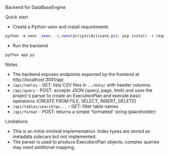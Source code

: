 Backend for DataBaseEngine

Quick start

- Create a Python venv and install requirements

```powershell
python -m venv .venv; .\.venv\Scripts\Activate.ps1; pip install -r requirements.txt
```

- Run the backend

```powershell
python app.py
```

Notes
- The backend exposes endpoints expected by the frontend at http://localhost:3001/api
- `/api/tables` - GET: lists CSV files in `../data/` with header columns
- `/api/query` - POST: accepts JSON {query, page, limit} and uses the project's parser to create an ExecutionPlan and execute basic operations (CREATE FROM FILE, SELECT, INSERT, DELETE)
- `/api/tables/search?q=...` - GET: filter table names
- `/api/format` - POST: returns a simple 'formatted' string (placeholder)

Limitations
- This is an initial minimal implementation. Index types are stored as metadata sidecars but not implemented.
- The parser is used to produce ExecutionPlan objects; complex queries may need additional mapping.
